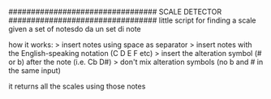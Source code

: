 #################################
SCALE DETECTOR
#################################
little script for finding a scale given a set of notesdo da un set di note

how it works:
	> insert notes using space as separator
	> insert notes with the English-speaking notation (C D E F etc)
	> insert the alteration symbol (# or b) after the note (i.e. Cb D#)
	> don't mix alteration symbols (no b and # in the same input)

it returns all the scales using those notes
